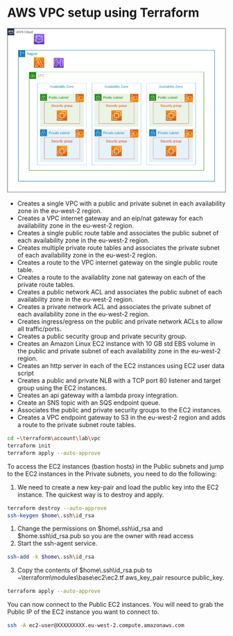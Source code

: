 # AWS VPC setup using Terraform

![VPC](vpc.png)

 - Creates a single VPC with a public and private subnet in each availability zone in the eu-west-2 region.
 - Creates a VPC internet gateway and an eip/nat gateway for each availability zone in the eu-west-2 region.
 - Creates a single public route table and associates the public subnet of each availability zone in the eu-west-2 region.
 - Creates multiple private route tables and associates the private subnet of each availability zone in the eu-west-2 region.
 - Creates a route to the VPC internet gateway on the single public route table.
 - Creates a route to the availablity zone nat gateway on each of the private route tables.
 - Creates a public network ACL and associates the public subnet of each availability zone in the eu-west-2 region.
 - Creates a private network ACL and associates the private subnet of each availability zone in the eu-west-2 region.
 - Creates ingress/egress on the public and private network ACLs to allow all traffic/ports.
 - Creates a public security group and private security group.
 - Creates an Amazon Linux EC2 instance with 10 GB std EBS volume in the public and private subnet of each availability zone in the eu-west-2 region.
 - Creates an http server in each of the EC2 instances using EC2 user data script
 - Creates a public and private NLB with a TCP port 80 listener and target group using the EC2 instances.
 - Creates an api gateway with a lambda proxy integration.
 - Create an SNS topic with an SQS endpoint queue.
 - Associates the public and private security groups to the EC2 instances.
 - Creates a VPC endpoint gateway to S3 in the eu-west-2 region and adds a route to the private subnet route tables.

```bash
cd ~\terraform\account\lab\vpc
terraform init
terraform apply --auto-approve
```

To access the EC2 instances (bastion hosts) in the Public subnets and jump to the EC2 instances in the Private subnets, you need to do the following:

 1. We need to create a new key-pair and load the public key into the EC2 instance. The quickest way is to destroy and apply.

```bash
terraform destroy --auto-approve
ssh-keygen $home\.ssh\id_rsa
```
 1. Change the permissions on $home\\.ssh\id_rsa and $home\.ssh\id_rsa.pub so you are the owner with read access
 2. Start the ssh-agent service.
```bash
ssh-add -k $home\.ssh\id_rsa
```
 3. Copy the contents of $home\\.ssh\id_rsa.pub to ~\terraform\modules\base\ec2\ec2.tf aws_key_pair resource public_key.
```bash
terraform apply --auto-approve
```
You can now connect to the Public EC2 instances. You will need to grab the Public IP of the EC2 instance you want to connect to.
```bash
ssh -A ec2-user@XXXXXXXXX.eu-west-2.compute.amazonaws.com
```